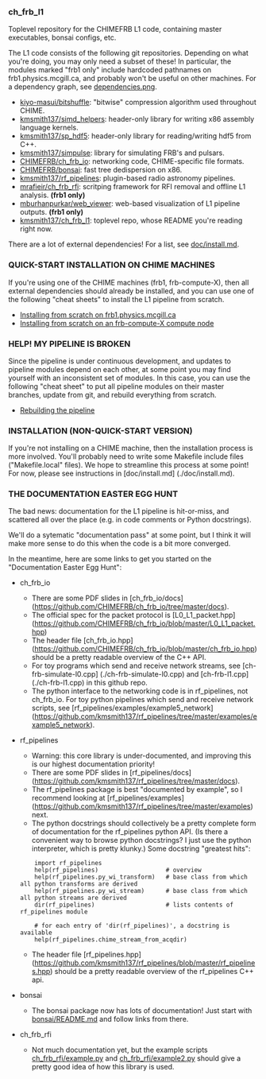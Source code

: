 ### ch_frb_l1 

Toplevel repository for the CHIMEFRB L1 code, containing master executables, bonsai configs, etc.

The L1 code consists of the following git repositories.
Depending on what you're doing, you may only need a subset of these!
In particular, the modules marked "frb1 only" include hardcoded pathnames on
frb1.physics.mcgill.ca, and probably won't be useful on other machines.
For a dependency graph, see [dependencies.png](./dependencies.png).

  - [kiyo-masui/bitshuffle](https://github.com/kiyo-masui/bitshuffle):
    "bitwise" compression algorithm used throughout CHIME.
  - [kmsmith137/simd_helpers](https://github.com/kmsmith137/simd_helpers):
    header-only library for writing x86 assembly language kernels.
  - [kmsmith137/sp_hdf5](https://github.com/kmsmith137/sp_hdf5):
    header-only library for reading/writing hdf5 from C++.
  - [kmsmith137/simpulse](https://github.com/kmsmith137/simpulse):
    library for simulating FRB's and pulsars.
  - [CHIMEFRB/ch_frb_io](https://github.com/CHIMEFRB/ch_frb_io):
    networking code, CHIME-specific file formats.
  - [CHIMEFRB/bonsai](https://github.com/CHIMEFRB/bonsai):
    fast tree dedispersion on x86.
  - [kmsmith137/rf_pipelines](https://github.com/kmsmith137/rf_pipelines):
    plugin-based radio astronomy pipelines.
  - [mrafieir/ch_frb_rfi](https://github.com/mrafieir/ch_frb_rfi):
    scritping framework for RFI removal and offline L1 analysis.  **(frb1 only)**
  - [mburhanpurkar/web_viewer](https://github.com/mburhanpurkar/web_viewer):
    web-based visualization of L1 pipeline outputs.  **(frb1 only)**
  - [kmsmith137/ch_frb_l1](https://github.com/kmsmith137/ch_frb_l1):
    toplevel repo, whose README you're reading right now.

There are a lot of external dependencies!
For a list, see [doc/install.md](doc/install.md).

### QUICK-START INSTALLATION ON CHIME MACHINES


If you're using one of the CHIME machines (frb1, frb-compute-X), then all
external dependencies should already be installed, and you can use one of the
following "cheat sheets" to install the L1 pipeline from scratch.

  - [Installing from scratch on frb1.physics.mcgill.ca](./doc/quick_install_frb1.md)
  - [Installing from scratch on an frb-compute-X compute node](./doc/quick_install_l1_node.md)


### HELP! MY PIPELINE IS BROKEN

Since the pipeline is under continuous development, and updates to pipeline
modules depend on each other, at some point you may find yourself with an 
inconsistent set of modules.  In this case, you can use the following
"cheat sheet" to put all pipeline modules on their master branches,
update from git, and rebuild everything from scratch.

   - [Rebuilding the pipeline](./doc/rebuilding_pipeline.md)


### INSTALLATION (NON-QUICK-START VERSION)

If you're not installing on a CHIME machine, then the installation process
is more involved.  You'll probably need to write some Makefile include files
("Makefile.local" files).  We hope to streamline this process at some point!
For now, please see instructions in [doc/install.md] (./doc/install.md).


### THE DOCUMENTATION EASTER EGG HUNT

The bad news: documentation for the L1 pipeline is hit-or-miss, and scattered
all over the place (e.g. in code comments or Python docstrings).

We'll do a sytematic "documentation pass" at some point, but I think it will make
more sense to do this when the code is a bit more converged.

In the meantime, here are some links to get you started on the 
"Documentation Easter Egg Hunt":

  - ch_frb_io
     - There are some PDF slides in [ch_frb_io/docs] (https://github.com/CHIMEFRB/ch_frb_io/tree/master/docs).
     - The official spec for the packet protocol is [L0_L1_packet.hpp] (https://github.com/CHIMEFRB/ch_frb_io/blob/master/L0_L1_packet.hpp)
     - The header file [ch_frb_io.hpp] (https://github.com/CHIMEFRB/ch_frb_io/blob/master/ch_frb_io.hpp)
       should be a pretty readable overview of the C++ API.
     - For toy programs which send and receive network streams, see
       [ch-frb-simulate-l0.cpp] (./ch-frb-simulate-l0.cpp) and [ch-frb-l1.cpp] (./ch-frb-l1.cpp)
       in this github repo.
     - The python interface to the networking code is in rf_pipelines, not ch_frb_io.
       For toy python pipelines which send and receive network scripts, see
       [rf_pipelines/examples/example5_network] (https://github.com/kmsmith137/rf_pipelines/tree/master/examples/example5_network).

  - rf_pipelines

     - Warning: this core library is under-documented, and improving this is our highest documentation priority!
     - There are some PDF slides in [rf_pipelines/docs] (https://github.com/kmsmith137/rf_pipelines/tree/master/docs).
     - The rf_pipelines package is best "documented by example", so I recommend looking at
       [rf_pipelines/examples] (https://github.com/kmsmith137/rf_pipelines/tree/master/examples) next.
     - The python docstrings should collectively be a pretty complete form of documentation for the rf_pipelines python API.
       (Is there a convenient way to browse python docstrings?  I just use the python interpreter, which is pretty klunky.)
       Some docstring "greatest hits":
    ```
        import rf_pipelines
        help(rf_pipelines)                   # overview
        help(rf_pipelines.py_wi_transform)   # base class from which all python transforms are derived
        help(rf_pipelines.py_wi_stream)      # base class from which all python streams are derived
        dir(rf_pipelines)                    # lists contents of rf_pipelines module

        # for each entry of 'dir(rf_pipelines)', a docstring is available
        help(rf_pipelines.chime_stream_from_acqdir)   
    ```
     - The header file [rf_pipelines.hpp] (https://github.com/kmsmith137/rf_pipelines/blob/master/rf_pipelines.hpp)
       should be a pretty readable overview of the rf_pipelines C++ api.

  - bonsai

     - The bonsai package now has lots of documentation!  Just start with 
       [bonsai/README.md](https://github.com/CHIMEFRB/bonsai/blob/master/README.md)
       and follow links from there.

  - ch_frb_rfi

     - Not much documentation yet, but the example scripts
       [ch_frb_rfi/example.py](https://github.com/mrafieir/ch_frb_rfi/blob/master/example.py) and
       [ch_frb_rfi/example2.py](https://github.com/mrafieir/ch_frb_rfi/blob/master/example2.py)
       should give a pretty good idea of how this library is used.


